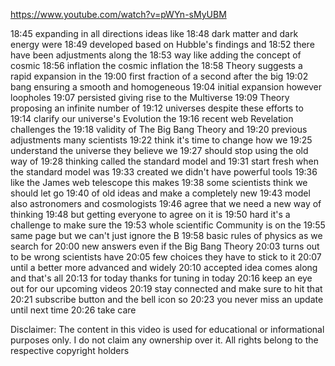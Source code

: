 https://www.youtube.com/watch?v=pWYn-sMyUBM

18:45
expanding in all directions ideas like
18:48
dark matter and dark energy were
18:49
developed based on Hubble's findings and
18:52
there have been adjustments along the
18:53
way like adding the concept of cosmic
18:56
inflation the cosmic inflation the
18:58
Theory suggests a rapid expansion in the
19:00
first fraction of a second after the big
19:02
bang ensuring a smooth and homogeneous
19:04
initial expansion however loopholes
19:07
persisted giving rise to the Multiverse
19:09
Theory proposing an infinite number of
19:12
universes despite these efforts to
19:14
clarify our universe's Evolution the
19:16
recent web Revelation challenges the
19:18
validity of The Big Bang Theory and
19:20
previous adjustments many scientists
19:22
think it's time to change how we
19:25
understand the universe they believe we
19:27
should stop using the old way of
19:28
thinking called the standard model and
19:31
start fresh when the standard model was
19:33
created we didn't have powerful tools
19:36
like the James web telescope this makes
19:38
some scientists think we should let go
19:40
of old ideas and make a completely new
19:43
model also astronomers and cosmologists
19:46
agree that we need a new way of thinking
19:48
but getting everyone to agree on it is
19:50
hard it's a challenge to make sure the
19:53
whole scientific Community is on the
19:55
same page but we can't just ignore the B
19:58
basic rules of physics as we search for
20:00
new answers even if the Big Bang Theory
20:03
turns out to be wrong scientists have
20:05
few choices they have to stick to it
20:07
until a better more advanced and widely
20:10
accepted idea comes along and that's all
20:13
for today thanks for tuning in today
20:16
keep an eye out for our upcoming videos
20:19
stay connected and make sure to hit that
20:21
subscribe button and the bell icon so
20:23
you never miss an update until next time
20:26
take care

Disclaimer: The content in this video is used for educational or informational purposes only. I do not claim any ownership over it. All rights belong to the respective copyright holders
